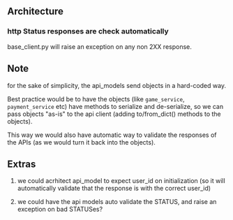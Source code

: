## Architecture

### http Status responses are check automatically
base_client.py will raise an exception on any non 2XX response.




## Note
for the sake of simplicity, the api_models send objects in a hard-coded way.

Best practice would be to have the objects (like `game_service`, `payment_service` etc) have methods to serialize and de-serialize, so we can pass objects "as-is" to the api client (adding to/from_dict() methods to the objects).

This way we would also have automatic way to validate the responses of the APIs (as we would turn it back into the objects).


## Extras
1) we could acrhitect api_model to expect user_id on initialization (so it will automatically validate that the response is with the correct user_id)

2) we could have the api models auto validate the STATUS, and raise an exception on bad STATUSes?